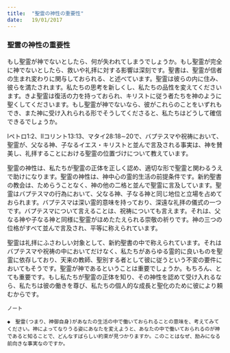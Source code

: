 ```yaml
---
title:  "聖霊の神性の重要性"
date:   19/01/2017
---
```


### 聖霊の神性の重要性

もし聖霊が神でないとしたら、何が失われてしまうでしょうか。もし聖霊が完全に神でないとしたら、救いや礼拝に対する影響は深刻です。聖書は、聖霊が信者の生まれ変わりに関与しておられる、と述べています。聖霊は彼らの内に住み、彼らを満たされます。私たちの思考を新しくし、私たちの品性を変えてくださいます。きよ聖霊は復活の力を持っておられ、キリストに従う者たちを神のように聖くしてくださいます。もし聖霊が神でないなら、彼がこれらのことをいずれもでき、また神に受け入れられる形でそうしてくださると、私たちはどうして確信できるでしょうか。

Iペトロ1:2、IIコリント13:13、マタイ28:18∼20で、バプテスマや祝祷において、聖霊が、父なる神、子なるイエス・キリストと並んで言及される事実は、神を賛美し、礼拝することにおける聖霊の位置づけについて教えています。

聖霊の神性は、私たちが聖霊の正体を正しく認め、適切な形で聖霊と関わるうえで助けになります。聖霊の神性は、神中心の霊的生活の前提条件です。新約聖書の教会は、ためらうことなく、神の他の二格と並んで聖霊に言及しています。聖霊はバプテスマの行為において、父なる神、子なる神と同じ地位と立場を占めておられます。バプテスマは深い霊的意味を持っており、深遠な礼拝の儀式の一つです。バプテスマについて言えることは、祝祷についても言えます。それは、父なる神や子なる神と同様に聖霊がほめたたえられる崇敬の祈りです。神の三つの位格がすべて並んで言及され、平等に称えられています。

聖霊は礼拝にふさわしい対象として、新約聖書の中で称えられています。それはバプテスマや祝祷の中においてだけなく、私たちがあらゆる霊的に良いものを聖霊に依存しており、天来の教師、聖別する者として彼に従うという不変の要件においてもそうです。聖霊が神であるということは重要でしょうか。もちろん、とても重要です。もし私たちが聖霊の正体を知り、その神性を認めて受け入れるなら、私たちは彼の働きを尊び、私たちの個人的な成長と聖化のために彼により頼むからです。

`ノート`

`◆　聖霊(つまり、神御自身)があなたの生活の中で働いておられることの意味を、考えてみてください。神によってなりうる姿にあなたを変えようと、あなたの中で働いておられるのが神であると知ることで、どんなすばらしい約束が見つかりますか。このことはなぜ、励みになる前向きな事実なのですか。`

